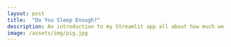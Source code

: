 ```yaml
---
layout: post
title:  "Do You Sleep Enough?"
description: An introduction to my Streamlit app all about how much we sleep and why
image: /assets/img/pig.jpg
---
```


